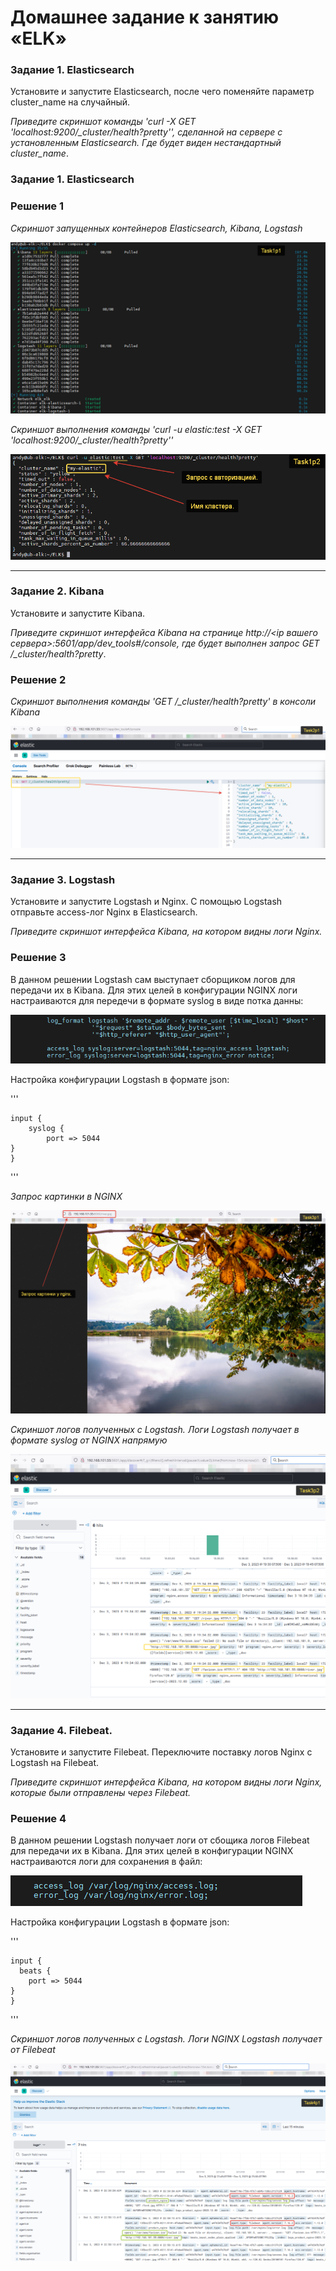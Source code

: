 # Домашнее задание к занятию «ELK»


### Задание 1. Elasticsearch 

Установите и запустите Elasticsearch, после чего поменяйте параметр cluster_name на случайный. 

*Приведите скриншот команды 'curl -X GET 'localhost:9200/_cluster/health?pretty'', сделанной на сервере с установленным Elasticsearch. Где будет виден нестандартный cluster_name*.


### Задание 1. Elasticsearch

### Решение 1

*Скриншот запущенных контейнеров Elasticsearch, Kibana, Logstash*

![Commit Task1](https://github.com/AndrewZnamenskiy/ELK/blob/main/img/task1p1.png)


*Скриншот выполнения команды 'curl -u elastic:test -X GET 'localhost:9200/_cluster/health?pretty''*

![Commit Task1](https://github.com/AndrewZnamenskiy/ELK/blob/main/img/task1p2.png)


---

### Задание 2. Kibana

Установите и запустите Kibana.

*Приведите скриншот интерфейса Kibana на странице http://<ip вашего сервера>:5601/app/dev_tools#/console, где будет выполнен запрос GET /_cluster/health?pretty*.


### Решение 2

*Скриншот выполнения команды 'GET /_cluster/health?pretty' в консоли Kibana*

![Commit Task2](https://github.com/AndrewZnamenskiy/ELK/blob/main/img/task2p1.png)


---

### Задание 3. Logstash

Установите и запустите Logstash и Nginx. С помощью Logstash отправьте access-лог Nginx в Elasticsearch. 

*Приведите скриншот интерфейса Kibana, на котором видны логи Nginx.*


### Решение 3


В данном решении Logstash сам выступает сборщиком логов для передачи их в Kibana.
Для этих целей в конфигурации NGINX логи настраиваются для передечи в формате syslog
в виде потка данны:


![Commit Task3](https://github.com/AndrewZnamenskiy/ELK/blob/main/img/task3p0.png)


Настройка конфигурации Logstash в формате json:

'''

	input {
  	    syslog {
    	    port => 5044
	}
	}

'''



*Запрос картинки в NGINX*

![Commit Task3](https://github.com/AndrewZnamenskiy/ELK/blob/main/img/task3p1.png)

*Скриншот логов полученных с Logstash. Логи Logstash получает в формате syslog от NGINX напрямую*

![Commit Task3](https://github.com/AndrewZnamenskiy/ELK/blob/main/img/task3p2.png)


---

### Задание 4. Filebeat. 

Установите и запустите Filebeat. Переключите поставку логов Nginx с Logstash на Filebeat. 

*Приведите скриншот интерфейса Kibana, на котором видны логи Nginx, которые были отправлены через Filebeat.*


### Решение 4


В данном решении Logstash получает логи от сбощика логов Filebeat для передачи их в Kibana.
Для этих целей в конфигурации NGINX настраиваются логи для сохранения в файл:

![Commit Task4](https://github.com/AndrewZnamenskiy/ELK/blob/main/img/task4p0.png)


Настройка конфигурации Logstash в формате json:

'''

	input {
	  beats {
    	port => 5044
	}
	}

'''


*Скриншот логов полученных с Logstash. Логи NGINX Logstash получает от Filebeat*

![Commit Task4](https://github.com/AndrewZnamenskiy/ELK/blob/main/img/task4p1.png)



